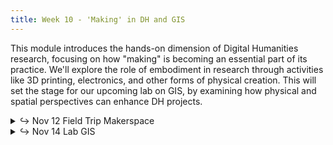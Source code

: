 ```yaml
---
title: Week 10 - 'Making' in DH and GIS
---
```

This module introduces the hands-on dimension of Digital Humanities research, focusing on how "making" is becoming an essential part of its practice. We'll explore the role of embodiment in research through activities like 3D printing, electronics, and other forms of physical creation. This will set the stage for our upcoming lab on GIS, by examining how physical and spatial perspectives can enhance DH projects.

<details>
  <summary class="session-summary">
    <span class="arrow">↪</span>
    <span class="date-label">Nov 12</span>
    <span class="label label-green">Field Trip</span>
    <span class="session-title">Makerspace</span>
  </summary>
  <div markdown="1">
- We will meet at the [**Makerspace**](https://library.princeton.edu/services/makerspace) in the Lewis Science Library, A-level at 11:00AM.
<!-- - Pre-Class Reflection: -->
  <!-- - McCandless, David. _The Beauty of Data Visualization_. TEDGlobal 2010. [Video](https://www.ted.com/talks/david_mccandless_the_beauty_of_data_visualization). -->
  <!-- <div style="max-width:854px; margin: auto; box-shadow: 0 4px 8px rgba(0,0,0,0.2); border-radius: 10px; overflow: hidden;"><div style="position:relative;height:0;padding-bottom:56.25%"><iframe src="https://embed.ted.com/talks/lang/en/david_mccandless_the_beauty_of_data_visualization" width="854" height="480" style="position:absolute;left:0;top:0;width:100%;height:100%" frameborder="0" scrolling="no" allowfullscreen></iframe></div></div> -->
  <!-- - [Walker Rettberg, Jill. “Ways of Knowing with Data Visualizations.”](https://app.perusall.com/courses/introdh24/ways-of-knowing-with-data-visualizations) _Data Visualization in Society_, edited by Martin Engebretsen and Helen Kennedy, Amsterdam University Press, 2020, pp. 35–48. -->
  <!-- - Few, Stephen. “Silly Graphs That Are Best Forsaken.” _Show Me the Numbers: Designing Tables and Graphs to Enlighten_, Analytics Press, 2012, pp. 271–85. -->
  <!-- - [Rosenberg, Daniel. “Against Infographics.”](https://app.perusall.com/courses/introdh24/against-infographics) _Art Journal_, vol. 74, no. 4, Oct. 2015, pp. 38–57. -->
  <!-- - **Post your reflection in the** <a href="https://introtodh-fall2024.slack.com/archives/C07JYA7QTM0" style="color: #ee6374;">**#reflections** </a>**channel on Slack** <a style="color: #ee6374;">**no later than 11:59PM on the day before our class.**</a> -->
<!-- - Pre-Class Exercise: -->
  <!-- - Every year since 2012, the Digital Humanities community has recognized outstanding contributions through the [**Digital Humanities Awards** 🏆](http://dhawards.org/). On the award website, you'll find examples of data visualization that are not only stunning but also effective in conveying complex information.  -->
    <!-- 1. **Explore** the [nominees from this year](http://dhawards.org/dhawards2023/voting/), or past years ([2012](http://dhawards.org/dhawards2012/nominations/), [2013](http://dhawards.org/dhawards2013/results/), [2014](http://dhawards.org/dhawards2014/voting/), [2015](http://dhawards.org/dhawards2015/voting/), [2016](http://dhawards.org/dhawards2016/voting/), [2017](http://dhawards.org/dhawards2017/voting/), [2018](http://dhawards.org/dhawards2018/voting/), [2019](http://dhawards.org/dhawards2019/voting/), [2020](http://dhawards.org/dhawards2020/voting/), [2021](http://dhawards.org/dhawards2021/voting/), [2022](http://dhawards.org/dhawards2022/voting/)).  -->
    <!-- 2. **Choose a visualization** that resonates with you.  -->
    <!-- 3. **Capture a screenshot** of this visualization and **add it to our session's [slide deck](https://docs.google.com/presentation/d/1CZ1AQo9jAT7HKHvDnXSrSQPeqznO-GNt1W1BkbcSfOc/edit?usp=sharing)** (limit yourself to one slide; for interactive visualizations, include a link to allow us to explore the visualization in detail during class).  -->
    <!-- 4. While a formal presentation isn't required, prepare to **discuss** the following in class: What is being depicted? In what ways is it presented? Why do you believe this visualization is impactful? Think about its strengths and any potential weaknesses. -->

</div>
</details>

<details>
  <summary class="session-summary">
    <span class="arrow">↪</span>
    <span class="date-label">Nov 14</span>
    <span class="label label-red">Lab</span>
    <span class="session-title">GIS</span>
  </summary>
  <div markdown="1">
- Slides (_coming soon!_)
<!-- - Pre-Class Reflection: -->
  <!-- - [Monmonier, Mark S. “Chapter 11. Data Maps: A Thicket of Thorny Choices.”](https://app.perusall.com/courses/introdh24/monmonier_2018_chapter-11) _How to Lie with Maps_, Third edition, The University of Chicago Press, 2018, pp. 153–78. -->
  <!-- - [Glasze, Georg. “Language(s), Discourse(s), Space(s) – and Their Transformations in the Digital Age: Research Approaches from Cultural and Social Geography.”](https://app.perusall.com/courses/introdh24/glasze_2024_language-s-discourse-s-space-s-and-their-transformations-in-the-digital) _Geographical Research in the Digital Humanities_, edited by Finn Dammann and Dominik Kremer, Bielefeld University Press, 2024, pp. 45–62. -->
  <!-- - [Bond, E., Sarah. “Mapping Racism And Assessing the Success of the Digital Humanities.”](https://sarahemilybond.com/2017/10/20/mapping-racism-and-assessing-the-success-of-the-digital-humanities/) _History From Below_, 20 Oct. 2017. -->
  <!-- - **Post your reflection in the** <a href="https://introtodh-fall2024.slack.com/archives/C07JYA7QTM0" style="color: #ee6374;">**#reflections** </a>**channel on Slack** <a style="color: #ee6374;">**no later than 11:59PM on the day before our class.**</a> -->
</div>
</details>